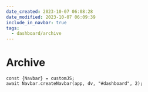 ```yaml
---
date_created: 2023-10-07 06:08:28
date_modified: 2023-10-07 06:09:39
include_in_navbar: true
tags:
  - dashboard/archive
---
```

# Archive

```dataviewjs
const {Navbar} = customJS;
await Navbar.createNavbar(app, dv, "#dashboard", 2); 
```
